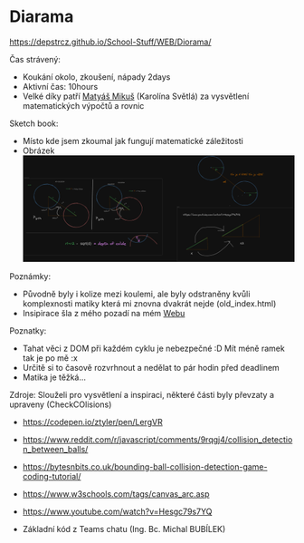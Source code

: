# Diarama
https://depstrcz.github.io/School-Stuff/WEB/Diorama/

Čas strávený:
- Koukání okolo, zkoušení, nápady 2days
- Aktivní čas: 10hours
- Velké díky patří [Matyáš Mikuš](https://github.com/Mleekush) (Karolína Světlá) za vysvětlení matematických výpočtů a rovnic 

Sketch book:
- Místo kde jsem zkoumal jak fungují matematické záležitosti
- Obrázek ![sketch.png](https://raw.githubusercontent.com/DEPSTRCZ/School-Stuff/main/WEB/Diorama/sketch.png)

Poznámky:
- Původně byly i kolize mezi koulemi, ale byly odstraněny kvůli komplexnosti matiky která mi znovna dvakrát nejde (old_index.html)
- Insipirace šla z mého pozadí na mém [Webu](https://depstr.eu)

Poznatky:
- Tahat věci z DOM při každém cyklu je nebezpečné :D Mít méně ramek tak je po mě :x 
- Určitě si to časově rozvrhnout a nedělat to pár hodin před deadlinem
- Matika je těžká... 

Zdroje:
Slouželi pro vysvětlení a inspiraci, některé části byly převzaty a upraveny (CheckCOlisions)
- https://codepen.io/ztyler/pen/LergVR
- https://www.reddit.com/r/javascript/comments/9rqgj4/collision_detection_between_balls/
- https://bytesnbits.co.uk/bounding-ball-collision-detection-game-coding-tutorial/
- https://www.w3schools.com/tags/canvas_arc.asp

- https://www.youtube.com/watch?v=Hesgc79s7YQ

- Základní kód z Teams chatu  (Ing. Bc. Michal BUBÍLEK)

